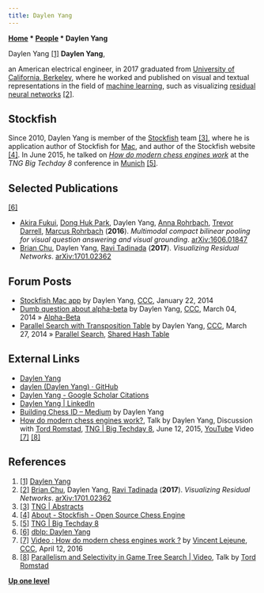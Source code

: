 ```yaml
---
title: Daylen Yang
---
```

**[Home](Home "Home") * [People](People "People") * Daylen Yang**

[](https://daylen.com/) Daylen Yang <a id="cite-note-1" href="#cite-ref-1">[1]</a>
**Daylen Yang**,

an American electrical engineer, in 2017 graduated from [University of California, Berkeley](University_of_California,_Berkeley "University of California, Berkeley"), where he worked and published on visual and textual representations in the field of [machine learning](Learning "Learning"), such as visualizing [residual neural networks](Neural_Networks#Residual "Neural Networks") <a id="cite-note-2" href="#cite-ref-2">[2]</a>.

## Stockfish

Since 2010, Daylen Yang is member of the [Stockfish](Stockfish "Stockfish") team <a id="cite-note-3" href="#cite-ref-3">[3]</a>, where he is application author of Stockfish for [Mac](Macintosh "Macintosh"), and author of the Stockfish website <a id="cite-note-4" href="#cite-ref-4">[4]</a>.
In June 2015, he talked on *[How do modern chess engines work](#video)* at the *TNG Big Techday 8* conference in [Munich](https://en.wikipedia.org/wiki/Munich) <a id="cite-note-5" href="#cite-ref-5">[5]</a>.

## Selected Publications

<a id="cite-note-6" href="#cite-ref-6">[6]</a>

- [Akira Fukui](https://github.com/akirafukui), [Dong Huk Park](https://dblp.org/pers/hd/p/Park:Dong_Huk), Daylen Yang, [Anna Rohrbach](https://www.mpi-inf.mpg.de/departments/computer-vision-and-multimodal-computing/people/alumni-and-former-members/anna-rohrbach/), [Trevor Darrell](https://people.eecs.berkeley.edu/~trevor/), [Marcus Rohrbach](http://rohrbach.vision/) (**2016**). *Multimodal compact bilinear pooling for visual question answering and visual grounding*. [arXiv:1606.01847](https://arxiv.org/abs/1606.01847)
- [Brian Chu](https://dblp.org/pers/hd/c/Chu:Brian), Daylen Yang, [Ravi Tadinada](https://dblp.org/pers/hd/t/Tadinada:Ravi) (**2017**). *Visualizing Residual Networks*. [arXiv:1701.02362](https://arxiv.org/abs/1701.02362)

## Forum Posts

- [Stockfish Mac app](http://www.talkchess.com/forum/viewtopic.php?t=50992) by Daylen Yang, [CCC](CCC "CCC"), January 22, 2014
- [Dumb question about alpha-beta](http://www.talkchess.com/forum/viewtopic.php?t=51491) by Daylen Yang, [CCC](CCC "CCC"), March 04, 2014 » [Alpha-Beta](Alpha-Beta "Alpha-Beta")
- [Parallel Search with Transposition Table](http://www.talkchess.com/forum/viewtopic.php?t=51755) by Daylen Yang, [CCC](CCC "CCC"), March 27, 2014 » [Parallel Search](Parallel_Search "Parallel Search"), [Shared Hash Table](Shared_Hash_Table "Shared Hash Table")

## External Links

- [Daylen Yang](https://daylen.com/)
- [daylen (Daylen Yang) · GitHub](https://github.com/daylen)
- [Daylen Yang - Google Scholar Citations](https://scholar.google.com/citations?user=DzI-iPQAAAAJ&hl=en)
- [Daylen Yang | LinkedIn](https://www.linkedin.com/in/daylenyang/)
- [Building Chess ID – Medium](https://medium.com/@daylenyang/building-chess-id-99afa57326cd) by Daylen Yang
- [How do modern chess engines work?](http://www.tngtech.com/tng-ueber-uns/bigtechday/big-techday-8/abstracts.html#c9802), Talk by Daylen Yang, Discussion with [Tord Romstad](Tord_Romstad "Tord Romstad"), [TNG | Big Techday 8](http://www.tngtech.com/tng-ueber-uns/bigtechday/big-techday-8.html), June 12, 2015, [YouTube](https://en.wikipedia.org/wiki/YouTube) Video <a id="cite-note-7" href="#cite-ref-7">[7]</a> <a id="cite-note-8" href="#cite-ref-8">[8]</a>

## References

1. <a id="cite-ref-1" href="#cite-note-1">[1]</a> [Daylen Yang](https://daylen.com/)
1. <a id="cite-ref-2" href="#cite-note-2">[2]</a> [Brian Chu](https://dblp.org/pers/hd/c/Chu:Brian), Daylen Yang, [Ravi Tadinada](https://dblp.org/pers/hd/t/Tadinada:Ravi) (**2017**). *Visualizing Residual Networks*. [arXiv:1701.02362](https://arxiv.org/abs/1701.02362)
1. <a id="cite-ref-3" href="#cite-note-3">[3]</a> [TNG | Abstracts](http://www.tngtech.com/tng-ueber-uns/bigtechday/big-techday-8/abstracts.html)
1. <a id="cite-ref-4" href="#cite-note-4">[4]</a> [About - Stockfish - Open Source Chess Engine](https://stockfishchess.org/about/)
1. <a id="cite-ref-5" href="#cite-note-5">[5]</a> [TNG | Big Techday 8](https://www.tngtech.com/en/tng-about-us/bigtechday/big-techday-8.html)
1. <a id="cite-ref-6" href="#cite-note-6">[6]</a> [dblp: Daylen Yang](https://dblp.org/pers/hd/y/Yang:Daylen)
1. <a id="cite-ref-7" href="#cite-note-7">[7]</a> [Video : How do modern chess engines work ?](http://www.talkchess.com/forum/viewtopic.php?t=59836) by [Vincent Lejeune](index.php?title=Vincent_Lejeune&action=edit&redlink=1 "Vincent Lejeune (page does not exist)"), [CCC](CCC "CCC"), April 12, 2016
1. <a id="cite-ref-8" href="#cite-note-8">[8]</a> [Parallelism and Selectivity in Game Tree Search | Video](Tord_Romstad#Video "Tord Romstad"), Talk by [Tord Romstad](Tord_Romstad "Tord Romstad")

**[Up one level](People "People")**

